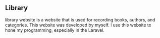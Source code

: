## Library

library website is a website that is used for recording books, authors, and categories. This website was developed by myself. I use this website to hone my programming, especially in the Laravel.
